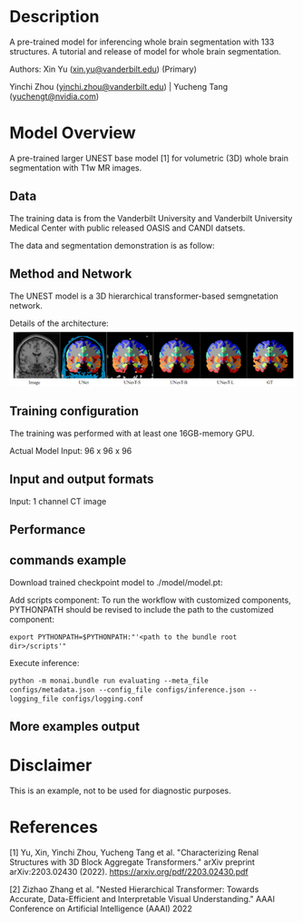 # Description
A pre-trained model for inferencing whole brain segmentation with 133 structures.
A tutorial and release of model for whole brain segmentation. 

Authors: 
Xin Yu (xin.yu@vanderbilt.edu) (Primary)


Yinchi Zhou (yinchi.zhou@vanderbilt.edu) | Yucheng Tang (yuchengt@nvidia.com) 


# Model Overview
A pre-trained larger UNEST base model [1] for volumetric (3D) whole brain segmentation with T1w MR images.

## Data
The training data is from the Vanderbilt University and Vanderbilt University Medical Center with public released OASIS and CANDI datsets.




The data and segmentation demonstration is as follow:



## Method and Network

The UNEST model is a 3D hierarchical transformer-based semgnetation network.

Details of the architecture:
![](./wholebrain.png) <br>

## Training configuration
The training was performed with at least one 16GB-memory GPU.

Actual Model Input: 96 x 96 x 96

## Input and output formats
Input: 1 channel CT image


## Performance


## commands example
Download trained checkpoint model to ./model/model.pt:


Add scripts component:  To run the workflow with customized components, PYTHONPATH should be revised to include the path to the customized component:

```
export PYTHONPATH=$PYTHONPATH:"'<path to the bundle root dir>/scripts'"

```


Execute inference:

```
python -m monai.bundle run evaluating --meta_file configs/metadata.json --config_file configs/inference.json --logging_file configs/logging.conf
```


## More examples output



# Disclaimer
This is an example, not to be used for diagnostic purposes.

# References
[1] Yu, Xin, Yinchi Zhou, Yucheng Tang et al. "Characterizing Renal Structures with 3D Block Aggregate Transformers." arXiv preprint arXiv:2203.02430 (2022). https://arxiv.org/pdf/2203.02430.pdf

[2] Zizhao Zhang et al. "Nested Hierarchical Transformer: Towards Accurate, Data-Efficient and Interpretable Visual Understanding." AAAI Conference on Artificial Intelligence (AAAI) 2022
